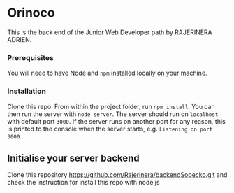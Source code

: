
# Orinoco #

This is the back end of the Junior Web Developer path by RAJERINERA ADRIEN.

### Prerequisites ###

You will need to have Node and `npm` installed locally on your machine.

### Installation ###

Clone this repo. From within the project folder, run `npm install`. You 
can then run the server with `node server`. 
The server should run on `localhost` with default port `3000`. If the
server runs on another port for any reason, this is printed to the
console when the server starts, e.g. `Listening on port 3000`.


## Initialise your server backend ##        
Clone this repository https://github.com/Rajerinera/backendSopecko.git and check the instruction for install this repo with node js